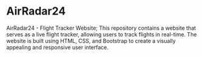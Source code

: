 # AirRadar24
AirRadar24 - Flight Tracker Website; This repository contains a website that serves as a live flight tracker, allowing users to track flights in real-time. The website is built using HTML, CSS, and Bootstrap to create a visually appealing and responsive user interface.

